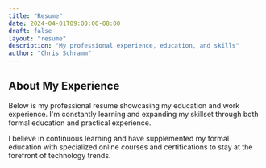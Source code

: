 ```yaml
---
title: "Resume"
date: 2024-04-01T09:00:00-08:00
draft: false
layout: "resume"
description: "My professional experience, education, and skills"
author: "Chris Schramm"
---
```


## About My Experience

Below is my professional resume showcasing my education and work experience. I'm constantly learning and expanding my skillset through both formal education and practical experience. 

I believe in continuous learning and have supplemented my formal education with specialized online courses and certifications to stay at the forefront of technology trends.
